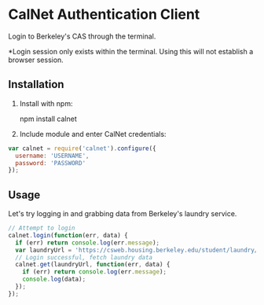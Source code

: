 CalNet Authentication Client
==============
Login to Berkeley's CAS through the terminal.

*Login session only exists within the terminal. Using this will not establish a browser session.

## Installation

1) Install with npm:

    npm install calnet

2) Include module and enter CalNet credentials:

```js
var calnet = require('calnet').configure({
  username: 'USERNAME',
  password: 'PASSWORD'
});
```

## Usage

Let's try logging in and grabbing data from Berkeley's laundry service.

```js
// Attempt to login
calnet.login(function(err, data) {
  if (err) return console.log(err.message);
  var laundryUrl = 'https://csweb.housing.berkeley.edu/student/laundry/room_summary_srv.php';
  // Login successful, fetch laundry data
  calnet.get(laundryUrl, function(err, data) {
    if (err) return console.log(err.message);
    console.log(data);
  });
});
```
